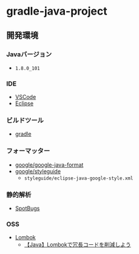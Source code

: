 # gradle-java-project

## 開発環境

### Javaバージョン

- `1.8.0_101`

### IDE

- [VSCode](https://code.visualstudio.com/)
- [Eclipse](https://www.eclipse.org/)

### ビルドツール

- [gradle](https://gradle.org/)

### フォーマッター

- [google/google-java-format](https://github.com/google/google-java-format)
- [google/styleguide](https://github.com/google/styleguide)
  - `styleguide/eclipse-java-google-style.xml`

### 静的解析

- [SpotBugs](https://spotbugs.readthedocs.io/en/stable/index.html)

### OSS

- [Lombok](https://projectlombok.org/)
  - [【Java】Lombokで冗長コードを削減しよう](https://www.casleyconsulting.co.jp/blog/engineer/107/)
